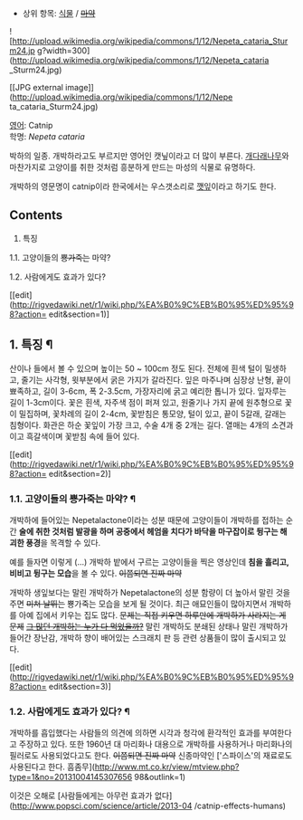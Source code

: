   * 상위 항목: [식물](%EC%8B%9D%EB%AC%BC.md) / <del>[마약](%EB%A7%88%EC%95%BD.md)</del>  

![http://upload.wikimedia.org/wikipedia/commons/1/12/Nepeta_cataria_Sturm24.jp
g?width=300](http://upload.wikimedia.org/wikipedia/commons/1/12/Nepeta_cataria
_Sturm24.jpg)

[[JPG external image]](http://upload.wikimedia.org/wikipedia/commons/1/12/Nepe
ta_cataria_Sturm24.jpg)

  
[영어](%EC%98%81%EC%96%B4.md): Catnip  
학명: _Nepeta cataria_

박하의 일종. 개박하라고도 부르지만 영어인 캣닢이라고 더 많이 부른다.
[개다래나무](%EA%B0%9C%EB%8B%A4%EB%9E%98%EB%82%98%EB%AC%B4.md)와 마찬가지로 고양이를 취한
것처럼 흥분하게 만드는 마성의 식물로 유명하다.

개박하의 영문명이 catnip이라 한국에서는 우스갯소리로 [깻잎](%EA%B9%BB%EC%9E%8E.md)이라고 하기도 한다.

## Contents

    

1. 특징 
    

1.1. 고양이들의 <del>뿅가죽는</del> 마약?

1.2. 사람에게도 효과가 있다?

[[edit](http://rigvedawiki.net/r1/wiki.php/%EA%B0%9C%EB%B0%95%ED%95%98?action=
edit&section=1)]

## 1. 특징 ¶

산이나 들에서 볼 수 있으며 높이는 50 ~ 100cm 정도 된다. 전체에 흰색 털이 밀생하고, 줄기는 사각형, 윗부분에서 굵은 가지가
갈라진다. 잎은 마주나며 심장상 난형, 끝이 뾰족하고, 길이 3-6cm, 폭 2-3.5cm, 가장자리에 굵고 예리한 톱니가 있다. 잎자루는
길이 1-3cm이다. 꽃은 흰색, 자주색 점이 퍼져 있고, 원줄기나 가지 끝에 원추형으로 꽃이 밀집하며, 꽃차례의 길이 2-4cm, 꽃받침은
통모양, 털이 있고, 끝이 5갈래, 갈래는 침형이다. 화관은 하순 꽃잎이 가장 크고, 수술 4개 중 2개는 길다. 열매는 4개의 소견과이고
흑갈색이며 꽃받침 속에 들어 있다.

  

[[edit](http://rigvedawiki.net/r1/wiki.php/%EA%B0%9C%EB%B0%95%ED%95%98?action=
edit&section=2)]

### 1.1. 고양이들의 <del>뿅가죽는</del> 마약? ¶

개박하에 들어있는 Nepetalactone이라는 성분 때문에 고양이들이 개박하를 접하는 순간 **술에 취한 것처럼 발광을 하며 공중에서
헤엄을 치다가 바닥을 마구잡이로 뒹구는 해괴한 풍경**을 목격할 수 있다.

  

  

예를 들자면 이렇게 (...) 개박하 밭에서 구르는 고양이들을 찍은 영상인데 **침을 흘리고, 비비고 뒹구는 모습**을 볼 수 있다.
<del>이쯤되면 진짜 마약</del>

  

개박하 생잎보다는 말린 개박하가 Nepetalactone의 성분 함량이 더 높아서 말린 것을 주면 <del>미쳐 날뛰는</del> 뿅가죽는
모습을 보게 될 것이다. 최근 애묘인들이 많아지면서 개박하를 아예 집에서 키우는 집도 많다. <del>문제는 직접 키우면 하루만에 개박하가
사라지는 게 문제</del> <del>[그 많던 개박하는 누가 다 먹었을까?](%EA%B7%B8%20%EB%A7%8E%EB%8D%98%20%EC%8B%B1%EC%95%84%EB%8A%94%20%EB%88%84%EA%B0%80%20%EB%8B%A4%20%EB%A8%B9%EC%97%88%EC%9D%84%EA%B9%8C.md)</del> 말린 개박하도 분쇄된 상태나 말린 개박하가 들어간 장난감, 개박하 향이 배어있는
스크래치 판 등 관련 상품들이 많이 출시되고 있다.

  

[[edit](http://rigvedawiki.net/r1/wiki.php/%EA%B0%9C%EB%B0%95%ED%95%98?action=
edit&section=3)]

### 1.2. 사람에게도 효과가 있다? ¶

개박하를 흡입했다는 사람들의 의견에 의하면 시각과 청각에 환각적인 효과를 부여한다고 주장하고 있다. 또한 1960년 대 마리화나 대용으로
개박하를 사용하거나 마리화나의 필러로도 사용되었다고도 한다. <del>이쯤되면 진짜 마약</del> 신종마약인 ['스파이스'의 재료로도
사용된다고 한다. 흠좀무](http://www.mt.co.kr/view/mtview.php?type=1&no=20131004145307656
98&outlink=1)

  

이것은 오해로 [사람들에게는 아무런 효과가 없다](http://www.popsci.com/science/article/2013-04
/catnip-effects-humans)

